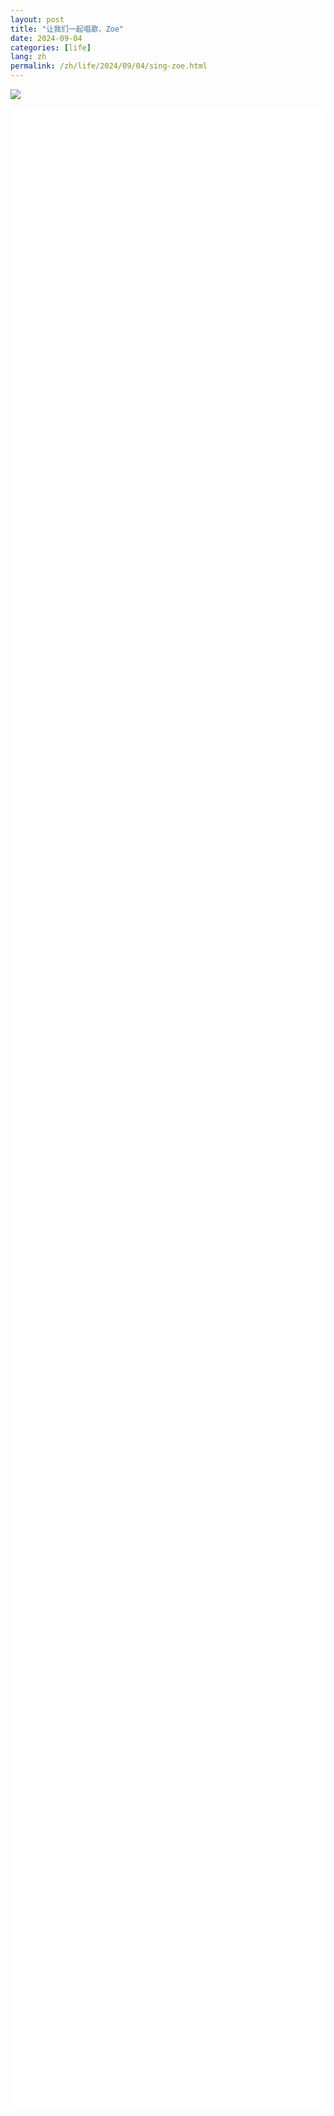 ```yaml
---
layout: post
title: "让我们一起唱歌，Zoe"
date: 2024-09-04
categories: [life]
lang: zh
permalink: /zh/life/2024/09/04/sing-zoe.html
---
```


![](/images/baby-music.png)


<style>
  #video-container {
    display: flex;
    justify-content: center;
    align-items: center;
    min-height: 80vh; /* Ensures it takes up space before the footer */
    margin-bottom: 20px; /* Adds space below the video */
    z-index: 1; /* Ensures video does not overlap */
    background-color: white; /* Light mode background */
  }

  [data-theme="dark"] #video-container {
    background-color: #1e1e1e; /* Dark mode background */
  }

  [data-theme="dark"] footer {
    color: #e0e0e0; /* Light text for dark mode */
  }
</style>

<div id="video-container">
    <script src="https://player.vimeo.com/api/player.js"></script>
    <script>
    document.addEventListener("DOMContentLoaded", function() {
    var videoIDs = [
        "287009749", // ABC
        "287353131", // Open shut them
        "287009913", // Baba black ship
        //"287352861", // Old Macdonald
        "287012695", // Kookaburra
        "287011508", // Heads and shoulder
        "287011293", // If you happy you know it
        "287353768", // Twikle little star
        "287010560", // 5 little duck
        //"287010859", // G'day
        //"287010728", // Little green frog
        //"287010317", // Children of dreaming
        //"287009595", // One two three four five
        //"287009412", // Wheel on bus karaoke
        //"287009236", // Twinkle karaoke
        //"287008692", // Rock a bye baby kara
        //"287008561",  // Open shut them kara
        "287362325", // Native animal
        "287353905", // Wheel on the bus
        "287353269", // Rock a bye baby
        "287012197", // Incey Wincey Spider
        "287007315", // Inanay
        //"287363391" // Row your boat Karaoke
    ];

        var currentVideoIndex = 0;

        // Create and append the iframe to the container
        var iframe = document.createElement('iframe');
        iframe.width = "640";
        iframe.height = "360";
        iframe.frameBorder = "0";
        iframe.allow = "autoplay; fullscreen";
        iframe.allowFullscreen = true;
        iframe.src = "https://player.vimeo.com/video/" + videoIDs[currentVideoIndex];
        document.getElementById('video-container').appendChild(iframe);

        var player = new Vimeo.Player(iframe);

        function playNextVideo() {
            currentVideoIndex++;
            if (currentVideoIndex < videoIDs.length) {
                player.loadVideo(videoIDs[currentVideoIndex]).then(function() {
                    player.play();
                }).catch(function(error) {
                    console.error('Error loading video:', error);
                });
            } else {
                console.log('All videos have been played.');
            }
        }

        player.on('ended', function() {
            playNextVideo();
        });

        // Start playing the first video
        player.play();
    });
    </script>
</div>

<footer>
    来自爸爸的爱。
</footer>
